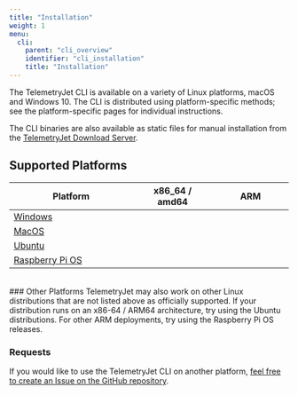 ```yaml
---
title: "Installation"
weight: 1
menu:
  cli:
    parent: "cli_overview"
    identifier: "cli_installation"
    title: "Installation"
---
```


The TelemetryJet CLI is available on a variety of Linux platforms, macOS and Windows 10. The CLI is distributed using platform-specific methods; see the platform-specific pages for individual instructions.

The CLI binaries are also available as static files for manual installation from the [TelemetryJet Download Server](https://downloads.telemetryjet.com/builds/cli/).

## Supported Platforms

<table class="bp3-html-table bp3-html-table-bordered bp3-html-table-condensed bp3-html-table-striped" style="width: 100%">
  <thead>
    <tr>
      <th style="width: 250px;">Platform</th>
      <th style="width: 150px;">x86_64 / amd64</th>
      <th style="width: 150px;">ARM</th>
    </tr>
  </thead>
  <tbody>
    <tr>
      <td><a href="/cli/guides/installation/windows/">Windows</a></td>
      <td><span class="bp3-icon bp3-icon-tick bp3-intent-success"></span></td>
      <td></td>
    </tr>
    <tr>
      <td><a href="/cli/guides/installation/mac/">MacOS</a></td>
      <td><span class="bp3-icon bp3-icon-tick bp3-intent-success"></span></td>
      <td></td>
    </tr>
    <tr>
      <td><a href="/cli/guides/installation/ubuntu/">Ubuntu</a></td>
      <td><span class="bp3-icon bp3-icon-tick bp3-intent-success"></span></td>
      <td></td>
    </tr>
    <tr>
      <td><a href="/cli/guides/installation/rpi/">Raspberry Pi OS</a></td>
      <td></td>
      <td><span class="bp3-icon bp3-icon-tick bp3-intent-success"></span></td>
    </tr>
  </tbody>
</table>

<br />
### Other Platforms
TelemetryJet may also work on other Linux distributions that are not listed above as officially supported. If your distribution runs on an x86-64 / ARM64 architecture, try using the Ubuntu distributions. For other ARM deployments, try using the Raspberry Pi OS releases.


### Requests
If you would like to use the TelemetryJet CLI on another platform, [feel free to create an Issue on the GitHub repository](https://github.com/telemetryjet/telemetryjet-cli/issues/new).